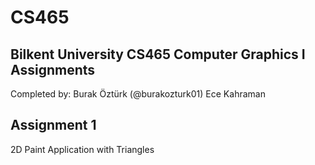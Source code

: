 # CS465
## Bilkent University CS465 Computer Graphics I Assignments

Completed by:
  Burak Öztürk (@burakozturk01)
  Ece Kahraman

## Assignment 1
  2D Paint Application with Triangles

